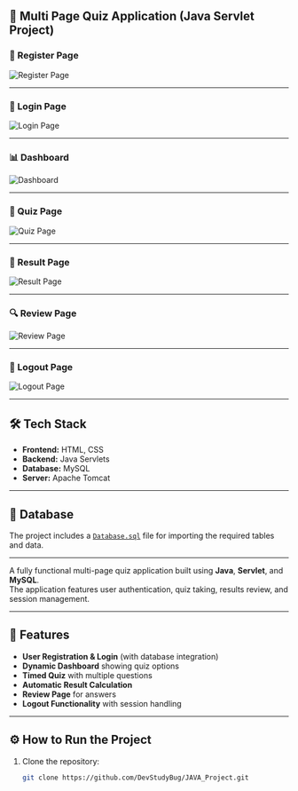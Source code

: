 ## 🎯 Multi Page Quiz Application (Java Servlet Project)
### 📝 Register Page
![Register Page](https://github.com/user-attachments/assets/882313a2-390f-4631-81d4-578ed0e10d25)

---

### 🔑 Login Page
![Login Page](https://github.com/user-attachments/assets/f4ce7814-f748-45e9-a485-26aa4b415f57)

---

### 📊 Dashboard
![Dashboard](https://github.com/user-attachments/assets/a85ef841-a5a5-4f2b-8227-b0e211c25599)

---

### 🧠 Quiz Page
![Quiz Page](https://github.com/user-attachments/assets/b7e882d0-cb5d-485f-bd97-a439c647c61f)

---

### 📄 Result Page
![Result Page](https://github.com/user-attachments/assets/36ed82ec-12c5-4444-a895-90daea91a070)

---

### 🔍 Review Page
![Review Page](https://github.com/user-attachments/assets/30d9bbc7-d93b-48ad-be0a-49d9ea5fbdb2)

---

### 🚪 Logout Page
![Logout Page](https://github.com/user-attachments/assets/4d2ce876-17f0-4437-844d-0299970bec79)

---

## 🛠️ Tech Stack
- **Frontend:** HTML, CSS 
- **Backend:** Java Servlets
- **Database:** MySQL
- **Server:** Apache Tomcat

---

## 📂 Database
The project includes a [`Database.sql`](Database.sql) file for importing the required tables and data.

---
A fully functional multi-page quiz application built using **Java**, **Servlet**, and **MySQL**.  
The application features user authentication, quiz taking, results review, and session management.

---

## 🚀 Features
- **User Registration & Login** (with database integration)
- **Dynamic Dashboard** showing quiz options
- **Timed Quiz** with multiple questions
- **Automatic Result Calculation**
- **Review Page** for answers
- **Logout Functionality** with session handling

---

## ⚙️ How to Run the Project
1. Clone the repository:
   ```bash
   git clone https://github.com/DevStudyBug/JAVA_Project.git
